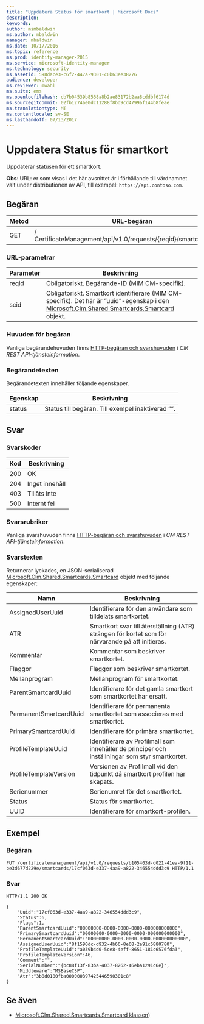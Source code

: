 ```yaml
---
title: "Uppdatera Status för smartkort | Microsoft Docs"
description: 
keywords: 
author: msmbaldwin
ms.author: mbaldwin
manager: mbaldwin
ms.date: 10/17/2016
ms.topic: reference
ms.prod: identity-manager-2015
ms.service: microsoft-identity-manager
ms.technology: security
ms.assetid: 598dace3-c6f2-447a-9301-c0b63ee38276
audience: developer
ms.reviewer: mwahl
ms.suite: ems
ms.openlocfilehash: cb7b04539b8568a8b2ae83172b2aa8cddbf6174d
ms.sourcegitcommit: 02fb1274ae0dc11288f8bd9cd4799af144b8feae
ms.translationtype: MT
ms.contentlocale: sv-SE
ms.lasthandoff: 07/13/2017
---
```

# <a name="update-smartcard-status"></a>Uppdatera Status för smartkort
Uppdaterar statusen för ett smartkort.

**Obs**: URL: er som visas i det här avsnittet är i förhållande till värdnamnet valt under distributionen av API, till exempel: `https://api.contoso.com`.
## <a name="request"></a>Begäran


Metod  |URL-begäran  
---------|---------
GET     |/ CertificateManagement/api/v1.0/requests/{reqid}/smartcards/{scid}

### <a name="url-parameters"></a>URL-parametrar
Parameter | Beskrivning
---------|------------
reqid | Obligatoriskt. Begärande-ID (MIM CM-specifik).
scid | Obligatoriskt. Smartkort identifierare (MIM CM-specifik). Det här är ”uuid”-egenskap i den [Microsoft.Clm.Shared.Smartcards.Smartcard](http://msdn.microsoft.com/library/microsoft.clm.shared.smartcards.smartcard.aspx) objekt.

### <a name="request-headers"></a>Huvuden för begäran
Vanliga begärandehuvuden finns [HTTP-begäran och svarshuvuden](certificate-management-rest-api-service-details.md#http-request-and-response-headers) i *CM REST API-tjänsteinformation*.
### <a name="request-body"></a>Begärandetexten
Begärandetexten innehåller följande egenskaper.

Egenskap | Beskrivning
---------|-----------
status | Status till begäran. Till exempel inaktiverad ””.


## <a name="response"></a>Svar
### <a name="response-codes"></a>Svarskoder
Kod  |Beskrivning  
---------|---------
200     | OK
204 | Inget innehåll
403 | Tillåts inte
500 | Internt fel

### <a name="response-headers"></a>Svarsrubriker
Vanliga svarshuvuden finns [HTTP-begäran och svarshuvuden](certificate-management-rest-api-service-details.md#http-request-and-response-headers) i *CM REST API-tjänsteinformation*.
### <a name="response-body"></a>Svarstexten
Returnerar lyckades, en JSON-serialiserad [Microsoft.Clm.Shared.Smartcards.Smartcard](http://msdn.microsoft.com/library/microsoft.clm.shared.smartcards.smartcard.aspx) objekt med följande egenskaper:

Namn | Beskrivning
-----|-----------
AssignedUserUuid | Identifierare för den användare som tilldelats smartkortet.
ATR | Smartkort svar till återställning (ATR) strängen för kortet som för närvarande på att initieras.
Kommentar | Kommentar som beskriver smartkortet.
Flaggor | Flaggor som beskriver smartkortet.
Mellanprogram | Mellanprogram för smartkortet.
ParentSmartcardUuid | Identifierare för det gamla smartkort som smartkortet har ersatt.
PermanentSmartcardUuid | Identifierare för permanenta smartkortet som associeras med smartkortet.
PrimarySmartcardUuid | Identifierare för primära smartkortet.
ProfileTemplateUuid | Identifierare av Profilmall som innehåller de principer och inställningar som styr smartkortet.
ProfileTemplateVersion | Versionen av Profilmall vid den tidpunkt då smartkort profilen har skapats.
Serienummer | Serienumret för det smartkortet.
Status | Status för smartkortet.
UUID | Identifierare för smartkort-profilen.

## <a name="example"></a>Exempel

### <a name="request"></a>Begäran
```
PUT /certificatemanagement/api/v1.0/requests/b105403d-d021-41ea-9f11-be3d677d229e/smartcards/17cf063d-e337-4aa9-a822-346554ddd3c9 HTTP/1.1

```
### <a name="response"></a>Svar
```
HTTP/1.1 200 OK

{
    "Uuid":"17cf063d-e337-4aa9-a822-346554ddd3c9",
    "Status":6,
    "Flags":1,
    "ParentSmartcardUuid":"00000000-0000-0000-0000-000000000000",
    "PrimarySmartcardUuid":"00000000-0000-0000-0000-000000000000",
    "PermanentSmartcardUuid":"00000000-0000-0000-0000-000000000000",
    "AssignedUserUuid":"8f1590dc-d932-4b66-8e68-2e91c5880780",
    "ProfileTemplateUuid":"a039b4d0-5ce8-4eff-8651-181c6576fda3",
    "ProfileTemplateVersion":46,
    "Comment":"",
    "SerialNumber":"{bc88f13f-83ba-4037-8262-46eba1291c6e}",
    "Middleware":"MSBaseCSP",
    "Atr":"3b8d0180fba000000397425446590301c8"
}
```       
## <a name="see-also"></a>Se även

- [Microsoft.Clm.Shared.Smartcards.Smartcard klassen](https://msdn.microsoft.com/library/microsoft.clm.shared.smartcards.smartcard.aspx))
